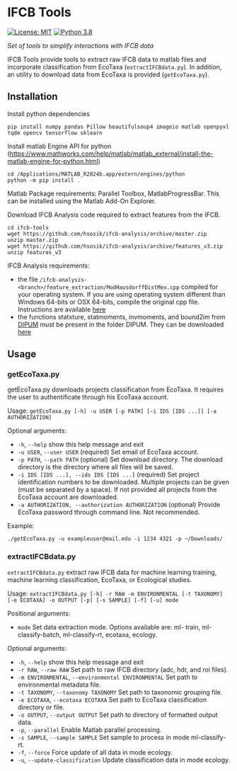 IFCB Tools
==========
[![License: MIT](https://img.shields.io/badge/license-MIT-green.svg)](https://opensource.org/licenses/MIT)
[![Python 3.8](https://img.shields.io/badge/Python-3.8-blue.svg)](https://www.python.org/downloads/)

_Set of tools to simplify interactions with IFCB data_

IFCB Tools provide tools to extract raw IFCB data to matlab files and incorporate classification from EcoTaxa (`extractIFCBdata.py`). In addition, an utility to download data from EcoTaxa is provided (`getEcoTaxa.py`).


## Installation
Install python dependencies

    pip install numpy pandas Pillow beautifulsoup4 imageio matlab openpyxl tqdm opencv tensorflow sklearn

Install matlab Engine API for python (https://www.mathworks.com/help/matlab/matlab_external/install-the-matlab-engine-for-python.html)
    
    cd /Applications/MATLAB_R2024b.app/extern/engines/python
    python -m pip install .

Matlab Package requirements: Parallel Toolbox, MatlabProgressBar. This can be installed using the Matlab Add-On Explorer.

Download IFCB Analysis code required to extract features from the IFCB.
    
    cd ifcb-tools
    wget https://github.com/hsosik/ifcb-analysis/archive/master.zip
    unzip master.zip
    wget https://github.com/hsosik/ifcb-analysis/archive/features_v3.zip
    unzip features_v3

IFCB Analysis requirements:
  - the file `/ifcb-analysis-<branch>/feature_extraction/ModHausdorffDistMex.cpp`
  compiled for your operating system. If you are using operating system
  different than Windows 64-bits or OSX 64-bits, compile the original cpp file.
  Instructions are available [here](http://www.mathworks.com/matlabcentral/fileexchange/30108-mex-modified-hausdorff-distance-for-2d-point-sets)
  - the functions statxture, statmoments, invmoments, and bound2im from
  [DIPUM](http://www.imageprocessingplace.com/) must be present in the folder DIPUM.
  They can be downloaded [here](http://github.com/dipum/dipum-toolbox/releases)
  

## Usage
### getEcoTaxa.py
getEcoTaxa.py downloads projects classification from EcoTaxa. It requires the user to authentificate through his EcoTaxa account.

Usage: `getEcoTaxa.py [-h] -u USER [-p PATH] [-i IDS [IDS ...]] [-a AUTHORIZATION]`

Optional arguments:
  - `-h`, `--help`         show this help message and exit
  - `-u USER`, `--user USER`  (required) Set email of EcoTaxa account.
  - `-p PATH`, `--path PATH`  (optional) Set download directory. The download
                        directory is the directory where all files will be
                        saved.
  - `-i IDS [IDS ...], --ids IDS [IDS ...]`
                        (required) Set project identification numbers to be
                        downloaded. Multiple projects can be given (must be
                        separated by a space). If not provided all projects
                        from the EcoTaxa account are downloaded.
  - `-a AUTHORIZATION, --authorization AUTHORIZATION`
                        (optional) Provide EcoTaxa password through command
                        line. Not recommended.

Example:

    ./getEcoTaxa.py -u exampleuser@mail.edu -i 1234 4321 -p ~/Downloads/


### extractIFCBdata.py
`extractIFCBdata.py` extract raw IFCB data for machine learning training, machine learning classification, EcoTaxa, or Ecological studies.

Usage: `extractIFCBdata.py [-h] -r RAW -m ENVIRONMENTAL [-t TAXONOMY] [-e ECOTAXA] -o OUTPUT [-p] [-s SAMPLE] [-f] [-u] mode`

Positional arguments:
  - `mode`                  Set data extraction mode. Options available are: ml-
                        train, ml-classify-batch, ml-classify-rt, ecotaxa,
                        ecology.

Optional arguments:
  - `-h`, `--help`            show this help message and exit
  - `-r RAW`, `--raw RAW`     Set path to raw IFCB directory (adc, hdr, and roi
                        files).
  - `-m ENVIRONMENTAL`, `--environmental ENVIRONMENTAL`
                        Set path to environmental metadata file.
  - `-t TAXONOMY`, `--taxonomy TAXONOMY`
                        Set path to taxonomic grouping file.
  - `-e ECOTAXA`, `--ecotaxa ECOTAXA`
                        Set path to EcoTaxa classification directory or file.
  - `-o OUTPUT`, `--output OUTPUT`
                        Set path to directory of formatted output data.
  - `-p`, `--parallel`        Enable Matlab parallel processing.
  - `-s SAMPLE`, `--sample SAMPLE`
                        Set sample to process in mode ml-classify-rt.
  - `-f`, `--force`           Force update of all data in mode ecology.
  - `-u`, `--update-classification`
                        Update classification data in mode ecology.
